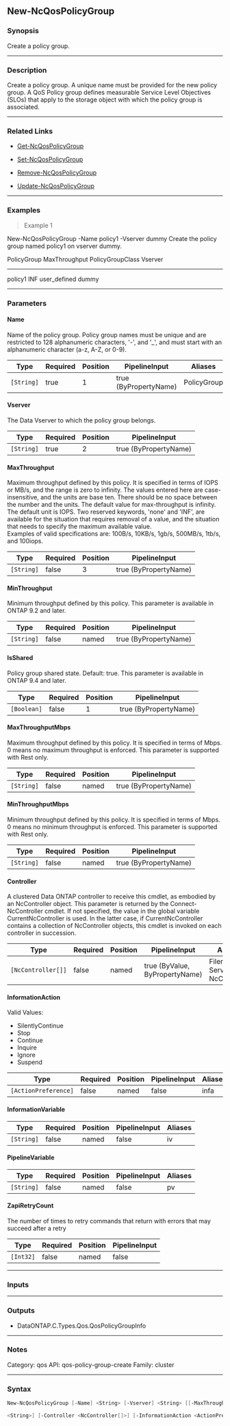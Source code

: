 New-NcQosPolicyGroup
--------------------

### Synopsis
Create a policy group.

---

### Description

Create a policy group.  A unique name must be provided for the new policy group. A QoS Policy group defines measurable Service Level Objectives (SLOs) that apply to the storage object with which the policy group is associated.

---

### Related Links
* [Get-NcQosPolicyGroup](Get-NcQosPolicyGroup)

* [Set-NcQosPolicyGroup](Set-NcQosPolicyGroup)

* [Remove-NcQosPolicyGroup](Remove-NcQosPolicyGroup)

* [Update-NcQosPolicyGroup](Update-NcQosPolicyGroup)

---

### Examples
> Example 1

New-NcQosPolicyGroup -Name policy1 -Vserver dummy
Create the policy group named policy1 on vserver dummy.

PolicyGroup                                          MaxThroughput PolicyGroupClass     Vserver
-----------                                          ------------- ----------------     -------
policy1                                                        INF user_defined         dummy

---

### Parameters
#### **Name**
Name of the policy group. Policy group names must be unique and are restricted to 128 alphanumeric characters, '-', and '_', and must start with an alphanumeric character (a-z, A-Z, or 0-9).

|Type      |Required|Position|PipelineInput        |Aliases    |
|----------|--------|--------|---------------------|-----------|
|`[String]`|true    |1       |true (ByPropertyName)|PolicyGroup|

#### **Vserver**
The Data Vserver to which the policy group belongs.

|Type      |Required|Position|PipelineInput        |
|----------|--------|--------|---------------------|
|`[String]`|true    |2       |true (ByPropertyName)|

#### **MaxThroughput**
Maximum throughput defined by this policy.  It is specified in terms of IOPS or MB/s, and the range is zero to infinity. The values entered here are case-insensitive, and the units are base ten. There should be no space between the number and the units.  The default value for max-throughput is infinity. The default unit is IOPS. Two reserved keywords, 'none' and 'INF', are available for the situation that requires removal of a value, and the situation that needs to specify the maximum available value.  
Examples of valid specifications are: 100B/s, 10KB/s, 1gb/s, 500MB/s, 1tb/s, and 100iops.

|Type      |Required|Position|PipelineInput        |
|----------|--------|--------|---------------------|
|`[String]`|false   |3       |true (ByPropertyName)|

#### **MinThroughput**
Minimum throughput defined by this policy.
This parameter is available in ONTAP 9.2 and later.

|Type      |Required|Position|PipelineInput        |
|----------|--------|--------|---------------------|
|`[String]`|false   |named   |true (ByPropertyName)|

#### **IsShared**
Policy group shared state. Default: true.
This parameter is available in ONTAP 9.4 and later.

|Type       |Required|Position|PipelineInput        |
|-----------|--------|--------|---------------------|
|`[Boolean]`|false   |1       |true (ByPropertyName)|

#### **MaxThroughputMbps**
Maximum throughput defined by this policy. It is specified in terms of Mbps. 0 means no maximum throughput is enforced. This parameter is supported with Rest only.

|Type      |Required|Position|PipelineInput        |
|----------|--------|--------|---------------------|
|`[String]`|false   |named   |true (ByPropertyName)|

#### **MinThroughputMbps**
Minimum throughput defined by this policy. It is specified in terms of Mbps. 0 means no minimum throughput is enforced. This parameter is supported with Rest only.

|Type      |Required|Position|PipelineInput        |
|----------|--------|--------|---------------------|
|`[String]`|false   |named   |true (ByPropertyName)|

#### **Controller**
A clustered Data ONTAP controller to receive this cmdlet, as embodied by an NcController object.  This parameter is returned by the Connect-NcController cmdlet.  If not specified, the value in the global variable CurrentNcController is used.  In the latter case, if CurrentNcController contains a collection of NcController objects, this cmdlet is invoked on each controller in succession.

|Type              |Required|Position|PipelineInput                 |Aliases                          |
|------------------|--------|--------|------------------------------|---------------------------------|
|`[NcController[]]`|false   |named   |true (ByValue, ByPropertyName)|Filer<br/>Server<br/>NcController|

#### **InformationAction**

Valid Values:

* SilentlyContinue
* Stop
* Continue
* Inquire
* Ignore
* Suspend

|Type                |Required|Position|PipelineInput|Aliases|
|--------------------|--------|--------|-------------|-------|
|`[ActionPreference]`|false   |named   |false        |infa   |

#### **InformationVariable**

|Type      |Required|Position|PipelineInput|Aliases|
|----------|--------|--------|-------------|-------|
|`[String]`|false   |named   |false        |iv     |

#### **PipelineVariable**

|Type      |Required|Position|PipelineInput|Aliases|
|----------|--------|--------|-------------|-------|
|`[String]`|false   |named   |false        |pv     |

#### **ZapiRetryCount**
The number of times to retry commands that return with errors that may succeed after a retry

|Type     |Required|Position|PipelineInput|
|---------|--------|--------|-------------|
|`[Int32]`|false   |named   |false        |

---

### Inputs

---

### Outputs
* DataONTAP.C.Types.Qos.QosPolicyGroupInfo

---

### Notes
Category: qos
API: qos-policy-group-create
Family: cluster

---

### Syntax
```PowerShell
New-NcQosPolicyGroup [-Name] <String> [-Vserver] <String> [[-MaxThroughput] <String>] [-MinThroughput <String>] [[-IsShared] <Boolean>] [-MaxThroughputMbps <String>] [-MinThroughputMbps 
```
```PowerShell
<String>] [-Controller <NcController[]>] [-InformationAction <ActionPreference>] [-InformationVariable <String>] [-PipelineVariable <String>] [-ZapiRetryCount <Int32>] [<CommonParameters>]
```

